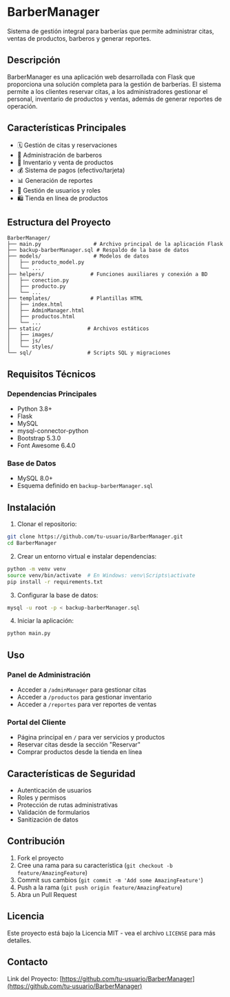 # BarberManager

Sistema de gestión integral para barberías que permite administrar citas, ventas de productos, barberos y generar reportes.

## Descripción

BarberManager es una aplicación web desarrollada con Flask que proporciona una solución completa para la gestión de barberías. El sistema permite a los clientes reservar citas, a los administradores gestionar el personal, inventario de productos y ventas, además de generar reportes de operación.

## Características Principales

- 🗓️ Gestión de citas y reservaciones
- 💈 Administración de barberos
- 🏪 Inventario y venta de productos
- 💰 Sistema de pagos (efectivo/tarjeta)
- 📊 Generación de reportes
- 👤 Gestión de usuarios y roles
- 🛍️ Tienda en línea de productos

## Estructura del Proyecto

```
BarberManager/
├── main.py                 # Archivo principal de la aplicación Flask
├── backup-barberManager.sql # Respaldo de la base de datos
├── models/                 # Modelos de datos
│   ├── producto_model.py
│   └── ...
├── helpers/               # Funciones auxiliares y conexión a BD
│   ├── conection.py
│   ├── producto.py
│   └── ...
├── templates/             # Plantillas HTML
│   ├── index.html
│   ├── AdminManager.html
│   ├── productos.html
│   └── ...
├── static/               # Archivos estáticos
│   ├── images/
│   ├── js/
│   └── styles/
└── sql/                  # Scripts SQL y migraciones
```

## Requisitos Técnicos

### Dependencias Principales
- Python 3.8+
- Flask
- MySQL
- mysql-connector-python
- Bootstrap 5.3.0
- Font Awesome 6.4.0

### Base de Datos
- MySQL 8.0+
- Esquema definido en `backup-barberManager.sql`

## Instalación

1. Clonar el repositorio:
```bash
git clone https://github.com/tu-usuario/BarberManager.git
cd BarberManager
```

2. Crear un entorno virtual e instalar dependencias:
```bash
python -m venv venv
source venv/bin/activate  # En Windows: venv\Scripts\activate
pip install -r requirements.txt
```

3. Configurar la base de datos:
```bash
mysql -u root -p < backup-barberManager.sql
```

4. Iniciar la aplicación:
```bash
python main.py
```

## Uso

### Panel de Administración
- Acceder a `/adminManager` para gestionar citas
- Acceder a `/productos` para gestionar inventario
- Acceder a `/reportes` para ver reportes de ventas

### Portal del Cliente
- Página principal en `/` para ver servicios y productos
- Reservar citas desde la sección "Reservar"
- Comprar productos desde la tienda en línea

## Características de Seguridad
- Autenticación de usuarios
- Roles y permisos
- Protección de rutas administrativas
- Validación de formularios
- Sanitización de datos

## Contribución
1. Fork el proyecto
2. Cree una rama para su característica (`git checkout -b feature/AmazingFeature`)
3. Commit sus cambios (`git commit -m 'Add some AmazingFeature'`)
4. Push a la rama (`git push origin feature/AmazingFeature`)
5. Abra un Pull Request

## Licencia
Este proyecto está bajo la Licencia MIT - vea el archivo `LICENSE` para más detalles.

## Contacto
Link del Proyecto: [https://github.com/tu-usuario/BarberManager](https://github.com/tu-usuario/BarberManager) 